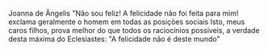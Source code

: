 Joanna de Ângelis
"Não sou feliz! A felicidade não foi feita para mim! exclama geralmente o homem em todas as posições sociais Isto, meus caros filhos, prova melhor do que todos os raciocínios possíveis, a verdade desta máxima do Eclesiastes: "A felicidade não é deste mundo"
